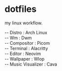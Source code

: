 # dotfiles
my linux workflow.

-- Distro : Arch Linux <br>
-- Wm : Dwm <br>
-- Compositor : Picom <br>
-- Terminal : Alacritty <br>
-- Editor : Neovim <br>
-- Wallpaper : Wlop <br>
-- Music Visualizer : Cava 
